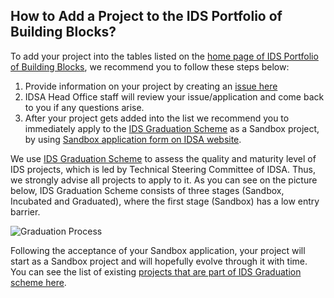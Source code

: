 ## How to Add a Project to the IDS Portfolio of Building Blocks? 
To add your project into the tables listed on the [home page of IDS Portfolio of Building Blocks](https://github.com/International-Data-Spaces-Association/IDS-Portfolio-of-Building-Blocks), we recommend you to follow these steps below:

1) Provide information on your project by creating an [issue here](https://github.com/International-Data-Spaces-Association/IDS-Portfolio-of-Building-Blocks/issues/new?assignees=&labels=&template=building-block-addition-request.md&title=)
2) IDSA Head Office staff will review your issue/application and come back to you if any questions arise.
3) After your project gets added into the list we recommend you to immediately apply to the [IDS Graduation Scheme](https://github.com/International-Data-Spaces-Association/idsa/tree/main/graduation_scheme) as a Sandbox project, by using [Sandbox application form on IDSA website](https://internationaldataspaces.org/sandbox-application/). 



We use [IDS Graduation Scheme](https://github.com/International-Data-Spaces-Association/idsa/tree/main/graduation_scheme) to assess the quality and maturity level of IDS projects, which is led by Technical Steering Committee of IDSA. Thus, we strongly advise all projects to apply to it. As you can see on the picture below, IDS Graduation Scheme consists of three stages (Sandbox, Incubated and Graduated), where the first stage (Sandbox) has a low entry barrier.

![Graduation Process](https://github.com/International-Data-Spaces-Association/idsa/blob/49c7bd1e6209201ce674f05582d5cf10116ca288/graduation_scheme/media/graduation_steps.png)

Following the acceptance of your Sandbox application, your project will start as a Sandbox project and will hopefully evolve through it with time. You can see the list of existing [projects that are part of IDS Graduation scheme here](https://github.com/International-Data-Spaces-Association/idsa/blob/main/graduation_scheme/Projects.md). 
